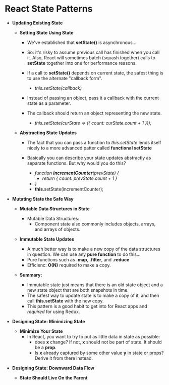 # React State Patterns

* **Updating Existing State**
    - **Setting State Using State**
        - We've established that **setState()** is asynchronous...
        
        - So: it's risky to assume previous call has finished when you call it. Also, React will sometimes batch (squash together) calls to **setState** together into one for performance reasons.

        - If a call to **setState()** depends on current state, the safest thing is to use the alternate "callback form".
            - *this.setState(callback)*
        
        - Instead of passing an object, pass it a callback with the current state as a parameter.
        
        - The callback should return an object representing the new state.
            - *this.setState(curState => ({ count: curState.count + 1 }));*

    - **Abstracting State Updates**
        - The fact that you can pass a function to *this.setState* lends itself nicely to a more advanced patter called **functional setState**

        - Basically you can describe your state updates abstractly as separate functions. But why would you do this?
            - *function **incrementCounter**(prevState) {*
                - *return { count: prevState.count + 1 }*
            - *}*
            - **this**.setState(incrementCounter);


* **Mutating State the Safe Way**
    - **Mutable Data Structures in State**
        - Mutable Data Structures:
            - Component state also commonly includes objects, arrays, and arrays of objects.

    - **Immutable State Updates**
        - A much better way is to make a new copy of the data structures in question. We can use any **pure function** to do this...
        - Pure functions such as **.map, .filter**, and **.reduce**
        - Efficienc: **O(N)** required to make a copy.

    - **Summary:**
        - Immutable state just means that there is an old state object and a new state object that are both snapshots in time.
        - The safest way to update state is to make a copy of it, and then call **this.setState** with the new copy.
        - This pattern is a good habit to get into for React apps and *required* for using Redux.

* **Designing State: Minimizing State**
    - **Minimize Your State**
        - In React, you want to try to put as little data in state as possible:
            + does **x** change? If not, **x** should not be part of state. It should be a **prop**.
            + Is **x** already captured by some other value **y** in state or props? Derive it from there instead.

* **Designing State: Downward Data Flow**
    - **State Should Live On the Parent**
